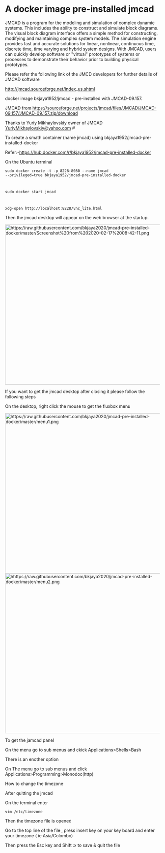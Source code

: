 # A docker image pre-installed jmcad 
JMCAD is a program for the modeling and simulation of complex dynamic systems. This includes the ability to construct and simulate block diagrams. The visual block diagram interface offers a simple method for constructing, modifying and maintaining complex system models. The simulation engine provides fast and accurate solutions for linear, nonlinear, continuous time, discrete time, time varying and hybrid system designs. With JMCAD, users can quickly develop software or "virtual" prototypes of systems or processes to demonstrate their behavior prior to building physical prototypes. 

Please refer the following link of the JMCD developers for further details of JMCAD software

http://jmcad.sourceforge.net/index_us.shtml

docker image  bkjaya1952/jmcad - pre-installed with JMCAD-09.157.                                    

JMCAD from https://sourceforge.net/projects/jmcad/files/JMCAD/JMCAD-09.157/JMCAD-09.157.zip/download                                                     

Thanks to Yuriy Mikhaylovskiy owner of JMCAD    YuriyMikhaylovskiy@yahoo.com                         #    

To create a smath container (name jmcad) using bkjaya1952/jmcad-pre-installed-docker

Refer:-https://hub.docker.com/r/bkjaya1952/jmcad-pre-installed-docker

On the Ubuntu terminal

<code>sudo docker create -t -p 8228:8080 --name jmcad --privileged=true bkjaya1952/jmcad-pre-installed-docker

sudo docker start jmcad

xdg-open http://localhost:8228/vnc_lite.html</code>

Then the jmcad desktop will appear on the web browser at the startup.

<img src="https://raw.githubusercontent.com/bkjaya2020/jmcad-pre-installed-docker/master/Screenshot%20from%202020-02-17%2008-42-11.png" alt="https://raw.githubusercontent.com/bkjaya2020/jmcad-pre-installed-docker/master/Screenshot%20from%202020-02-17%2008-42-11.png" class="shrinkToFit" width="625" height="520">


If you want to get the jmcad desktop after closing it please follow the following steps

On the desktop, right click the mouse to get the fluxbox menu


<img src="https://raw.githubusercontent.com/bkjaya2020/jmcad-pre-installed-docker/master/menu1.png" alt="https://raw.githubusercontent.com/bkjaya2020/jmcad-pre-installed-docker/master/menu1.png" class="shrinkToFit" width="625" height="520">


<img src="https://raw.githubusercontent.com/bkjaya2020/jmcad-pre-installed-docker/master/menu2.png" alt="hhttps://raw.githubusercontent.com/bkjaya2020/jmcad-pre-installed-docker/master/menu2.png" class="shrinkToFit" width="625" height="520">



To get the jamcad panel

On the menu go to sub menus and ckick Applications>Shells>Bash

There is an enother option

On The menu go to sub menus and click Applications>Programming>Monodoc(http)

How to change the timezone

After quitting the jmcad

On the terminal enter

<code>vim /etc/timezone</code>

Then the timezone file is opened

Go to the top line of the file , press insert key on your key board and enter your timezone ( ie Asia/Colombo)

Then press the Esc key and Shift :x to save & quit the file
